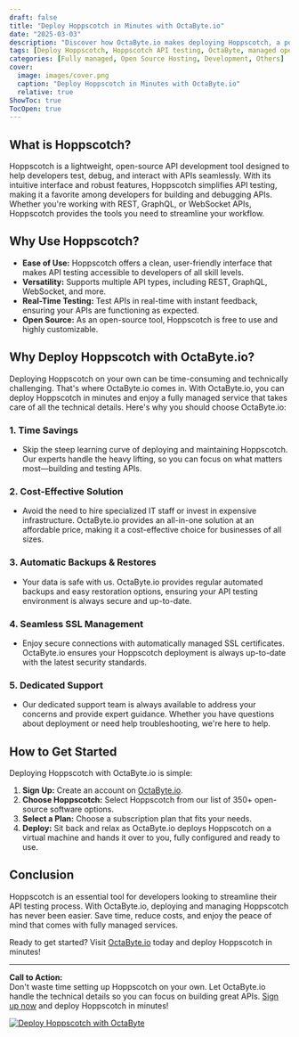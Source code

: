 ```yaml
---
draft: false
title: "Deploy Hoppscotch in Minutes with OctaByte.io"
date: "2025-03-03"
description: "Discover how OctaByte.io makes deploying Hoppscotch, a powerful API testing tool, effortless and hassle-free. Save time, reduce costs, and enjoy fully managed services with automatic backups, SSL management, and expert support."
tags: [Deploy Hoppscotch, Hoppscotch API testing, OctaByte, managed open-source software, API testing tool, automated backups, SSL management, cost-effective software deployment, managed IT services]
categories: [Fully managed, Open Source Hosting, Development, Others]
cover:
  image: images/cover.png
  caption: "Deploy Hoppscotch in Minutes with OctaByte.io"
  relative: true
ShowToc: true
TocOpen: true
---
```



## What is Hoppscotch?

Hoppscotch is a lightweight, open-source API development tool designed to help developers test, debug, and interact with APIs seamlessly. With its intuitive interface and robust features, Hoppscotch simplifies API testing, making it a favorite among developers for building and debugging APIs. Whether you're working with REST, GraphQL, or WebSocket APIs, Hoppscotch provides the tools you need to streamline your workflow.

## Why Use Hoppscotch?

- **Ease of Use:** Hoppscotch offers a clean, user-friendly interface that makes API testing accessible to developers of all skill levels.
- **Versatility:** Supports multiple API types, including REST, GraphQL, WebSocket, and more.
- **Real-Time Testing:** Test APIs in real-time with instant feedback, ensuring your APIs are functioning as expected.
- **Open Source:** As an open-source tool, Hoppscotch is free to use and highly customizable.

## Why Deploy Hoppscotch with OctaByte.io?

Deploying Hoppscotch on your own can be time-consuming and technically challenging. That's where OctaByte.io comes in. With OctaByte.io, you can deploy Hoppscotch in minutes and enjoy a fully managed service that takes care of all the technical details. Here's why you should choose OctaByte.io:

### 1. **Time Savings**
   - Skip the steep learning curve of deploying and maintaining Hoppscotch. Our experts handle the heavy lifting, so you can focus on what matters most—building and testing APIs.

### 2. **Cost-Effective Solution**
   - Avoid the need to hire specialized IT staff or invest in expensive infrastructure. OctaByte.io provides an all-in-one solution at an affordable price, making it a cost-effective choice for businesses of all sizes.

### 3. **Automatic Backups & Restores**
   - Your data is safe with us. OctaByte.io provides regular automated backups and easy restoration options, ensuring your API testing environment is always secure and up-to-date.

### 4. **Seamless SSL Management**
   - Enjoy secure connections with automatically managed SSL certificates. OctaByte.io ensures your Hoppscotch deployment is always up-to-date with the latest security standards.

### 5. **Dedicated Support**
   - Our dedicated support team is always available to address your concerns and provide expert guidance. Whether you have questions about deployment or need help troubleshooting, we're here to help.

## How to Get Started

Deploying Hoppscotch with OctaByte.io is simple:

1. **Sign Up:** Create an account on [OctaByte.io](https://octabyte.io).
2. **Choose Hoppscotch:** Select Hoppscotch from our list of 350+ open-source software options.
3. **Select a Plan:** Choose a subscription plan that fits your needs.
4. **Deploy:** Sit back and relax as OctaByte.io deploys Hoppscotch on a virtual machine and hands it over to you, fully configured and ready to use.

## Conclusion

Hoppscotch is an essential tool for developers looking to streamline their API testing process. With OctaByte.io, deploying and managing Hoppscotch has never been easier. Save time, reduce costs, and enjoy the peace of mind that comes with fully managed services. 

Ready to get started? Visit [OctaByte.io](https://octabyte.io) today and deploy Hoppscotch in minutes!

---

**Call to Action:**  
Don't waste time setting up Hoppscotch on your own. Let OctaByte.io handle the technical details so you can focus on building great APIs. [Sign up now](https://octabyte.io) and deploy Hoppscotch in minutes!

[![Deploy Hoppscotch with OctaByte](/images/deploy-on-octabyte.png)](https://octabyte.io/fully-managed-open-source-services/development/others/hoppscotch)